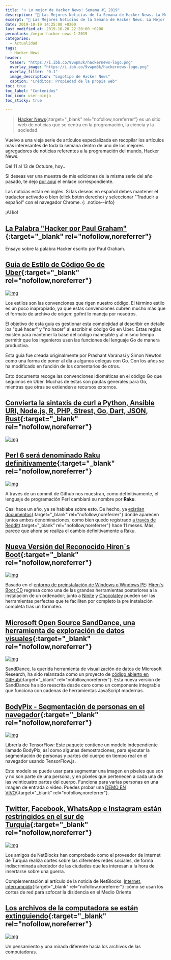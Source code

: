 ```yaml
---
title: "🔥 Lo mejor de Hacker News! Semana #1 2019"
description: "📰 Las Mejores Noticias de la Semana de Hacker News. La Mejor Página Web de Programación del Mundo."
excerpt: "📰 Las Mejores Noticias de la Semana de Hacker News. La Mejor Página Web de Programación del Mundo."
date: 2019-10-19 14:25:00 +0200
last_modified_at: 2019-10-20 22:20:00 +0200
permalink: /mejor-hacker-news-1-2019
categories:
  - Actualidad
tags:
  - Hacker News
header:
  teaser: "https://i.ibb.co/9vwpm3k/hackernews-logo.png"
  overlay_image: "https://i.ibb.co/9vwpm3k/hackernews-logo.png"
  overlay_filter: "0.1"
  image_description: "Logotipo de Hacker News"
  caption: "Créditos: Propiedad de la propia web"
toc: true
toc_label: "Contenidos"
toc_icon: user-ninja
toc_sticky: true

---
```


> [Hacker News](https://news.ycombinator.com/){:target="_blank" rel="nofollow,noreferrer"} es un sitio web de noticias que se centra en la programación, la ciencia y la sociedad.

Vuelvo a una vieja serie de artículos especializada en recopilar los artículos más interesantes de toda la semana dentro de uno de los mejores agregadores de noticias referentes a la programación del mundo, Hacker News.

Del 11 al 13 de Octubre, hoy..

Si deseas ver una muestra de mis ediciones de la misma serie del año pasado, te dejo [por aquí](/quien-soy/#recopilaciones-de-hacker-news "Recopilaciones de artículas y noticias de Hacker News") el enlace correspondiente.

Las noticias están en inglés. Si las deseas en español debes mantener el traductor activado o bien (click botón derecho) y seleccionar "Traducir a español" con el navegador Chrome.
{: .notice--info}

¡Al lío!

## [La Palabra "Hacker por Paul Graham"](http://www.paulgraham.com/gba.html){:target="_blank" rel="nofollow,noreferrer"}

Ensayo sobre la palabra Hacker escrito por Paul Graham.

## [Guía de Estilo de Código Go de Uber](https://github.com/uber-go/guide/blob/master/style.md#uber-go-style-guide "Guía de Buen Uso de Go mantenida por Uber"){:target="_blank" rel="nofollow,noreferrer"}

[![img](https://i.ibb.co/ph4zYC0/image.png)](https://i.ibb.co/ph4zYC0/image.png "Guía de Estilos del Código de Programación Go generada y mantenida por Uber")

Los estilos son las convenciones que rigen nuestro código. El término estilo es un poco inapropiado, ya que estas convenciones cubren mucho más que el formato de archivo de origen: gofmt lo maneja por nosotros.

El objetivo de esta guía es gestionar esta complejidad al describir en detalle los "qué hacer" y "no hacer" al escribir el código Go en Uber. Estas reglas existen para mantener la base del código manejable y al mismo tiempo permitir que los ingenieros usen las funciones del lenguaje Go de manera productiva.

Esta guía fue creada originalmente por Prashant Varanasi y Simon Newton como una forma de poner al día a algunos colegas con Go. Con los años se ha modificado en función de los comentarios de otros.

Esto documenta recoge las convenciones idiomáticas en el código Go que seguimos en Uber. Muchas de estas son pautas generales para Go, mientras que otras se extienden a recursos externos.

## [Convierta la sintaxis de curl a Python, Ansible URI, Node.js, R, PHP, Strest, Go, Dart, JSON, Rust](https://curl.trillworks.com/#){:target="_blank" rel="nofollow,noreferrer"}

[![img](https://i.ibb.co/RySSp4Z/image.png)](https://i.ibb.co/RySSp4Z/image.png "Convertidor de la sintaxis de curl a varios lenguajes de programación en su código de destino")

## [Perl 6 será denominado Raku definitivamente](https://github.com/perl6/problem-solving/pull/89){:target="_blank" rel="nofollow,noreferrer"}

[![img](https://i.ibb.co/djtQGxf/image.png)](https://i.ibb.co/djtQGxf/image.png "El lenguaje de programación Perl cambia su nombre a Raku")

A través de un commit de Github nos muestran, como definitivamente, el lenguaje de programación Perl cambiará su nombre por **Raku**.

Casi hace un año, ya se hablaba sobre esto. De hecho, ya [existían documentos](https://marketing.perl6.org/id/1541379592/pdf_digital){:target="_blank" rel="nofollow,noreferrer"} donde aparecen juntos ambos denominaciones, como bien quedo registrado [a través de Reddit](https://www.reddit.com/r/perl/comments/9u9ywm/announce_raku_perl_6_diwali_6d_language/){:target="_blank" rel="nofollow,noreferrer"} hace 11 meses. Más, parece que ahora se realiza el cambio definitivamente a Raku.

## [Nueva Versión del Reconocido Hiren´s Boot](https://www.hirensbootcd.org/){:target="_blank" rel="nofollow,noreferrer"}

[![img](https://i.ibb.co/bHw4Z6h/image.png)](https://i.ibb.co/bHw4Z6h/image.png "Página web oficial de Hirens Boot CD PE")

Basado en el [entorno de preinstalación de Windows o Windows PE](/wiki/windows-pe): [Hiren´s Boot CD](/hirens-bootcd-pe/) regresa como una de las grandes herramientas posteriores a la instalación de un ordenador; junto a [Ninite](/ninite/) y [Chocolatey](/chocolatey/) pueden ser las herramientas perfectas que te faciliten por completo la pre instalación completa tras un formateo.

## [Microsoft Open Source SandDance, una herramienta de exploración de datos visuales](https://cloudblogs.microsoft.com/opensource/2019/10/10/microsoft-open-sources-sanddance-visual-data-exploration-tool/){:target="_blank" rel="nofollow,noreferrer"}

[![img](https://i.ibb.co/F5QSTqq/Sand-Dance-opiate1-dropped-5d9f5897070e7.png)](https://i.ibb.co/F5QSTqq/Sand-Dance-opiate1-dropped-5d9f5897070e7.png "Microsoft Open Source Sandance Herramienta de Exploración de Datos Visuales")

SandDance, la querida herramienta de visualización de datos de Microsoft Research, ha sido relanzada como un proyecto de [código abierto en GitHub](https://github.com/Microsoft/SandDance#sanddance){:target="_blank" rel="nofollow,noreferrer"}. Esta nueva versión de SandDance ha sido reescrita desde cero como un componente integrable que funciona con cadenas de herramientas JavaScript modernas.

## [BodyPix - Segmentación de personas en el navegador](https://github.com/tensorflow/tfjs-models/tree/master/body-pix#bodypix---person-segmentation-in-the-browser "Segmentación de personas desde tu propio navegador a través de la Inteligencia Artificial"){:target="_blank" rel="nofollow,noreferrer"}

[![img](https://i.ibb.co/RS5TyWH/tensorflow-libreria-bodyprix.gif)](https://i.ibb.co/RS5TyWH/tensorflow-libreria-bodyprix.gif "Funcionamiento de la librería de TensorFlow BodyPrix en vivo")

Librería de TensorFlow: Este paquete contiene un modelo independiente llamado BodyPix, así como algunas demostraciones, para ejecutar la segmentación de personas y partes del cuerpo en tiempo real en el navegador usando TensorFlow.js.

Este modelo se puede usar para segmentar una imagen en píxeles que son y no son parte de una persona, y en píxeles que pertenecen a cada una de las veinticuatro partes del cuerpo. Funciona para varias personas en una imagen de entrada o video. Puedes probar una [DEMO EN VIVO](https://storage.googleapis.com/tfjs-models/demos/body-pix/index.html "Demostración en vivo del funcionamiento de la librería de Tensorflow BodyPix"){:target="_blank" rel="nofollow,noreferrer"}.

## [Twitter, Facebook, WhatsApp e Instagram están restringidos en el sur de Turquía](https://netblocks.org/reports/twitter-facebook-whatsapp-and-instagram-restricted-in-southern-turkey-oy9RzE83 "Twitter, Facebook, WhatsApp e Instagram están restringidos en el sur de Turquía"){:target="_blank" rel="nofollow,noreferrer"}

[![img](https://i.ibb.co/09hRsPt/image.png)](https://i.ibb.co/09hRsPt/image.png "Las conexiones cortadas sobre todas las redes sociales desde parte de Turquía")

Los amigos de NetBlocks han comprobado como el proveedor de Internet de Turquía realiza cortes sobre las diferentes redes sociales, de forma indiscriminada alrededor de las ciudades que les interesan a la hora de insertarse sobre una guerra.

Complementación al artículo de la noticia de NetBlocks. [Internet, interrumpido](https://www.middleeasteye.net/news/internet-interrupted-how-middle-east-countries-use-network-restrictions-clamp-down-dissent "Cómo usan los cortes de red sobre las redes en Oriente Medio"){:target="_blank" rel="nofollow,noreferrer"} :cómo se usan los cortes de red para sofocar la disidencia en el Medio Oriente

## [Los archivos de la computadora se están extinguiendo](https://onezero.medium.com/the-death-of-the-computer-file-doc-43cb028c0506){:target="_blank" rel="nofollow,noreferrer"}

[![img](https://i.ibb.co/KVWrh60/0-Mw2-Lc-LV8y1-x-IMe4.png)](https://i.ibb.co/KVWrh60/0-Mw2-Lc-LV8y1-x-IMe4.png "Los archivos de la computadora se están extinguiendo")

Un pensamiento y una mirada diferente hacía los archivos de las computadoras.
